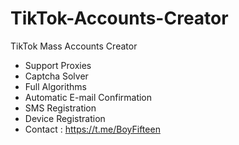 # TikTok-Accounts-Creator
TikTok Mass Accounts Creator
- Support Proxies
- Captcha Solver
- Full Algorithms
- Automatic E-mail Confirmation
- SMS Registration
- Device Registration
- Contact : https://t.me/BoyFifteen
